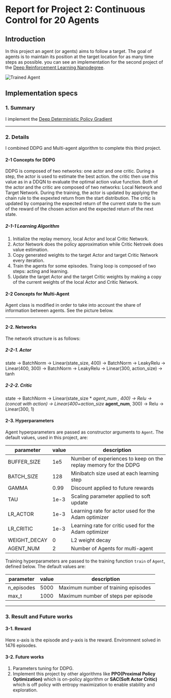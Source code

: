 [//]: # (Image References)

[image1]: https://user-images.githubusercontent.com/10624937/43851024-320ba930-9aff-11e8-8493-ee547c6af349.gif "Trained Agent"
[image2]: https://user-images.githubusercontent.com/10624937/43851646-d899bf20-9b00-11e8-858c-29b5c2c94ccc.png "Crawler"


# Report for Project 2: Continuous Control for 20 Agents
    
## Introduction

In this project an agent (or agents) aims to follow a target. The goal of agents is to maintain its position at the target location for as many time steps as possible. you can see an implementation for the second project of the [Deep Reinforcement Learning Nanodegree](https://www.udacity.com/course/deep-reinforcement-learning-nanodegree--nd893).

![Trained Agent][image1]
## Implementation specs

### 1. Summary

I implement the [Deep Deterministic Policy Gradient](https://arxiv.org/pdf/1509.02971)

--------

### 2. Details

I combined DDPG and Multi-agent algorithm to complete this third project.

#### 2-1 Concepts for DDPG

DDPG is composed of two networks: one actor and one critic.
During a step, the actor is used to estimate the best action. the critic then use this value as in a DDQN to evaluate the optimal action value function.
Both of the actor and the critic are composed of two networks: Local Network and Target Network. 
During the training, the actor is updated by applying the chain rule to the expexted return from the start distribution. The critic is updated by comparing the expected return of the current state to the sum of the reward of the chosen action and the expected return of the next state.

##### 2-1-1 Learning Algorithm

1. Initialize the replay memory, local Actor and local Critic Network.
2. Actor Network does the policy approximation while Critic Netrowk does value estimation. 
3. Copy generated weights to the target Actor and target Critic Network every iteration.
4. Train the agents for some episodes. Traing loop is composed of two steps: acting and learning.
5. Update the target Actor and the target Critic weights by making a copy of the current weights of the local Actor and Critic Network.

#### 2-2 Concepts for Multi-Agent
Agent class is modified in order to take into account the share of information between agents. See the picture below.


------------
#### 2-2. Networks

The network structure is as follows:

##### 2-2-1. Actor

state -> BatchNorm -> Linear(state_size, 400) -> BatchNorm -> LeakyRelu -> Linear(400, 300) -> BatchNorm -> LeakyRelu -> Linear(300, action_size) -> tanh

##### 2-2-2. Critic

state -> BatchNorm -> Linear(state_size * **agent_num* , 400) -> Relu -> (concat with action) -> Linear(400+action_size* **agent_num**, 300) -> Relu -> Linear(300, 1) 

#### 2-3. Hyperparameters

Agent hyperparameters are passed as constructor arguments to `Agent`.  The default values, used in this project, are:

| parameter    | value  | description                                                                   |
|--------------|--------|-------------------------------------------------------------------------------|
| BUFFER_SIZE  | 1e5    | Number of experiences to keep on the replay memory for the DDPG               |
| BATCH_SIZE   | 128    | Minibatch size used at each learning step                                     |
| GAMMA        | 0.99   | Discount applied to future rewards                                            |
| TAU          | 1e-3   | Scaling parameter applied to soft update                                      |
| LR_ACTOR     | 1e-3   | Learning rate for actor used for the Adam optimizer                           |
| LR_CRITIC    | 1e-3   | Learning rate for critic used for the Adam optimizer                          |
| WEIGHT_DECAY | 0      | L2 weight decay                                                               |
| AGENT_NUM    | 2      | Number of Agents for multi-agent                                                               |

Training hyperparameters are passed to the training function `train` of `Agent`, defined below.  The default values are:

| parameter                     | value            | description                                                             |
|-------------------------------|------------------|-------------------------------------------------------------------------|
| n_episodes                    | 5000             | Maximum number of training episodes                                     |
| max_t                         | 1000             | Maximum number of steps per episode                                     |


-----------

### 3. Result and Future works

#### 3-1. Reward


Here x-axis is the episode and y-axis is the reward. Enviromnent solved in 1476 episodes.

#### 3-2. Future works

1. Parameters tuning for DDPG. 
2. Implement this project by other algorithms like **PPO(Proximal Policy Optimization)** which is on-policy algorithm or **SAC(Soft Actor Critic)** which is off policy with entropy maximization to enable stability and exploration.
   
